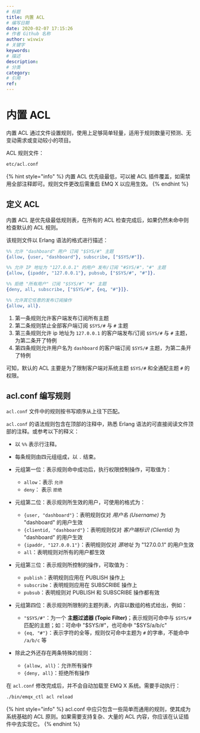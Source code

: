 ```yaml
---
# 标题
title: 内置 ACL 
# 编写日期
date: 2020-02-07 17:15:26
# 作者 Github 名称
author: wivwiv
# 关键字
keywords:
# 描述
description:
# 分类
category: 
# 引用
ref:
---
```


# 内置 ACL

内置 ACL 通过文件设置规则，使用上足够简单轻量，适用于规则数量可预测、无变动需求或变动较小的项目。

ACL 规则文件：

```bash
etc/acl.conf
```

{% hint style="info" %}
内置 ACL 优先级最低，可以被 ACL 插件覆盖，如需禁用全部注释即可。规则文件更改后需重启 EMQ X 以应用生效。
{% endhint %}


## 定义 ACL

内置 ACL 是优先级最低规则表，在所有的 ACL 检查完成后，如果仍然未命中则检查默认的 ACL 规则。

该规则文件以 Erlang 语法的格式进行描述：

```erlang
%% 允许 "dashboard" 用户 订阅 "$SYS/#" 主题
{allow, {user, "dashboard"}, subscribe, ["$SYS/#"]}.

%% 允许 IP 地址为 "127.0.0.1" 的用户 发布/订阅 "#SYS/#"，"#" 主题
{allow, {ipaddr, "127.0.0.1"}, pubsub, ["$SYS/#", "#"]}.

%% 拒绝 "所有用户" 订阅 "$SYS/#" "#" 主题
{deny, all, subscribe, ["$SYS/#", {eq, "#"}]}.

%% 允许其它任意的发布订阅操作
{allow, all}.
```

1. 第一条规则允许客户端发布订阅所有主题
2. 第二条规则禁止全部客户端订阅 `$SYS/#` 与 `#` 主题
3. 第三条规则允许 ip 地址为 `127.0.0.1` 的客户端发布/订阅 `$SYS/#` 与 `#` 主题，为第二条开了特例
4. 第四条规则允许用户名为 `dashboard` 的客户端订阅 `$SYS/#` 主题，为第二条开了特例

可知，默认的 ACL 主要是为了限制客户端对系统主题 `$SYS/#` 和全通配主题 `#` 的权限。


## acl.conf 编写规则

`acl.conf` 文件中的规则按书写顺序从上往下匹配。

`acl.conf` 的语法规则包含在顶部的注释中，熟悉 Erlang 语法的可直接阅读文件顶部的注释。或参考以下的释义：

- 以 `%%` 表示行注释。
- 每条规则由四元组组成，以 `.` 结束。
- 元组第一位：表示规则命中成功后，执行权限控制操作，可取值为：
    * `allow`：表示 `允许`
    * `deny`： 表示 `拒绝`

- 元组第二位：表示规则所生效的用户，可使用的格式为：
    * `{user, "dashboard"}`：表明规则仅对 *用户名 (Username)* 为 "dashboard" 的用户生效
    * `{clientid, "dashboard"}`：表明规则仅对 *客户端标识 (ClientId)* 为 "dashboard" 的用户生效
    * `{ipaddr, "127.0.0.1"}`：表明规则仅对 *源地址* 为 "127.0.0.1" 的用户生效
    * `all`：表明规则对所有的用户都生效

- 元组第三位：表示规则所控制的操作，可取值为：
    * `publish`：表明规则应用在 PUBLISH 操作上
    * `subscribe`：表明规则应用在 SUBSCRIBE 操作上
    * `pubsub`：表明规则对 PUBLISH 和 SUBSCRIBE 操作都有效

- 元组第四位：表示规则所限制的主题列表，内容以数组的格式给出，例如：
    * `"$SYS/#"`：为一个 **主题过滤器 (Topic Filter)**；表示规则可命中与 `$SYS/#` 匹配的主题；如：可命中 "$SYS/#"，也可命中 "$SYS/a/b/c"
    * `{eq, "#"}`：表示字符的全等，规则仅可命中主题为 `#` 的字串，不能命中 `/a/b/c` 等

- 除此之外还存在两条特殊的规则：
    - `{allow, all}`：允许所有操作
    - `{deny, all}`：拒绝所有操作

在 `acl.conf` 修改完成后，并不会自动加载至 EMQ X 系统。需要手动执行：

```bash
./bin/emqx_ctl acl reload
```


{% hint style="info" %}
acl.conf 中应只包含一些简单而通用的规则，使其成为系统基础的 ACL 原则。如果需要支持复杂、大量的 ACL 内容，你应该在认证插件中去实现它。
{% endhint %}
